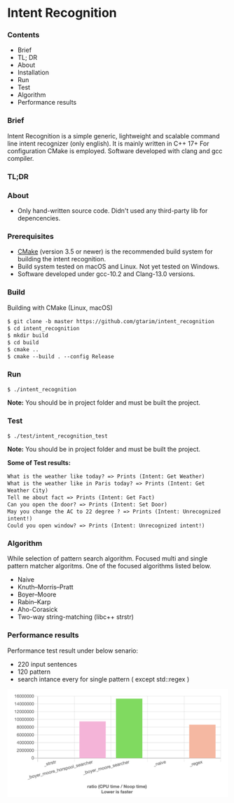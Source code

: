 # Intent Recognition

### Contents
* Brief
* TL; DR
* About
* Installation
* Run
* Test
* Algorithm
* Performance results

### Brief
Intent Recognition is a simple generic, lightweight and scalable command line intent recognizer (only english).
It is mainly written in C++ 17+ For configuration CMake is employed.
Software developed with clang and gcc compiler. 

### TL;DR

### About

- Only hand-written source code. Didn't used any third-party lib for depencencies.

### Prerequisites
- [CMake](https://cmake.org/) (version 3.5 or newer) is the recommended build system for building the intent recognition.
- Build system tested on macOS and Linux. Not yet tested on Windows.
- Software developed under gcc-10.2 and Clang-13.0 versions.

### Build
Building with CMake (Linux, macOS)
```
$ git clone -b master https://github.com/gtarim/intent_recognition
$ cd intent_recognition
$ mkdir build
$ cd build
$ cmake ..
$ cmake --build . --config Release
```
### Run
```
$ ./intent_recognition
```
**Note:** You should be in project folder and must be built the project.
### Test
```
$ ./test/intent_recognition_test
```
**Note:** You should be in project folder and must be built the project.

**Some of Test results:**
```
What is the weather like today? => Prints (Intent: Get Weather)
What is the weather like in Paris today? => Prints (Intent: Get Weather City)
Tell me about fact => Prints (Intent: Get Fact)
Can you open the door? => Prints (Intent: Set Door)
May you change the AC to 22 degree ? => Prints (Intent: Unrecognized intent!)
Could you open window? => Prints (Intent: Unrecognized intent!)
```
### Algorithm
While selection of pattern search algorithm. Focused multi and single pattern matcher algoritms.
One of the focused algorithms listed below.

- Naive
- Knuth–Morris–Pratt
- Boyer–Moore
- Rabin–Karp
- Aho-Corasick
- Two-way string-matching (libc++ strstr)

### Performance results
Performance test result under below senario:
- 220 input sentences
- 120 pattern
- search intance every for single pattern ( except std::regex )

![Performance output](/docs/perf_out.png "Performance output")

